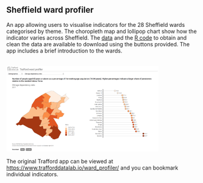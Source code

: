 ## Sheffield ward profiler

An app allowing users to visualise indicators for the 28 Sheffield wards categorised by theme. The choropleth map and lollipop chart show how the indicator varies across Sheffield. The <a href="https://github.com/laurie-platt/ward_data" target="_blank">data</a> and the <a href="https://github.com/laurie-platt/ward_data" target="_blank">R code</a> to obtain and clean the data are available to download using the buttons provided. The app includes a brief introduction to the wards.


<br>

<img src="ward_profiler.png" width="400">

<br />

The original Trafford app can be viewed at <a href="https://www.trafforddatalab.io/ward_profiler/" target="_blank">https://www.trafforddatalab.io/ward_profiler/</a> and you can bookmark individual indicators.
